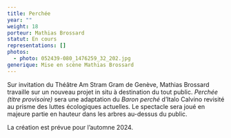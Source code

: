 ```yaml
---
title: Perchée
year: ""
weight: 18
porteur: Mathias Brossard
statut: En cours
representations: []
photos:
  - photo: 052439-080_1476259_32_202.jpg
generique: Mise en scène Mathias Brossard
---
```


Sur invitation du Théâtre Am Stram Gram de Genève, Mathias Brossard travaille sur un nouveau projet in situ à destination du tout public. _Perchée (titre provisoire)_ sera une adaptation du _Baron perché_ d’Italo Calvino revisité au prisme des luttes écologiques actuelles. Le spectacle sera joué en majeure partie en hauteur dans les arbres au-dessus du public.

La création est prévue pour l’automne 2024.
